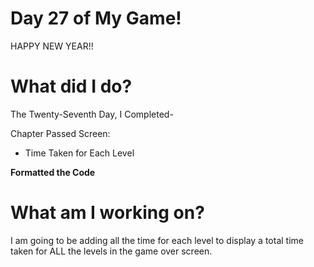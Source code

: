 # Day 27 of My Game!

HAPPY NEW YEAR!!

# What did I do?

The Twenty-Seventh Day, I Completed-

Chapter Passed Screen:

* Time Taken for Each Level

**Formatted the Code**

# What am I working on? 

I am going to be adding all the time for each level to display a total time taken for ALL the levels in the game over screen. 
